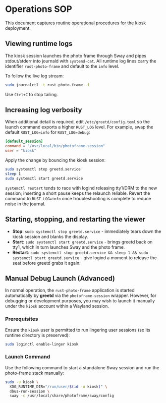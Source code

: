 # Operations SOP

This document captures routine operational procedures for the kiosk deployment.

## Viewing runtime logs

The kiosk session launches the photo frame through Sway and pipes stdout/stderr into journald with `systemd-cat`. All runtime log lines carry the identifier `rust-photo-frame` and default to the `info` level.

To follow the live log stream:

```bash
sudo journalctl -t rust-photo-frame -f
```

Use `Ctrl+C` to stop tailing.

## Increasing log verbosity

When additional detail is required, edit `/etc/greetd/config.toml` so the launch command exports a higher `RUST_LOG` level. For example, swap the default `RUST_LOG=info` for `RUST_LOG=debug`:

```toml
[default_session]
command = "/usr/local/bin/photoframe-session"
user = "kiosk"
```

Apply the change by bouncing the kiosk session:

```bash
sudo systemctl stop greetd.service
sleep 1
sudo systemctl start greetd.service
```

`systemctl restart` tends to race with logind releasing tty1/DRM to the new session; inserting a short pause keeps the relaunch reliable. Revert the command to `RUST_LOG=info` once troubleshooting is complete to reduce noise in the journal.

## Starting, stopping, and restarting the viewer

- **Stop**: `sudo systemctl stop greetd.service` - immediately tears down the kiosk session and blanks the display.
- **Start**: `sudo systemctl start greetd.service` - brings greetd back on tty1, which in turn launches Sway and the photo frame.
- **Restart**: `sudo systemctl stop greetd.service && sleep 1 && sudo systemctl start greetd.service` - give logind a moment to release the seat before greetd grabs it again.

## Manual Debug Launch (Advanced)

In normal operation, the `rust-photo-frame` application is started automatically by **greetd** via the `photoframe-session` wrapper. However, for debugging or development purposes, you may wish to launch it manually under the `kiosk` account within a Wayland session.

### Prerequisites

Ensure the `kiosk` user is permitted to run lingering user sessions (so its runtime directory is preserved):

```bash
sudo loginctl enable-linger kiosk
```

### Launch Command

Use the following command to start a standalone Sway session and run the photo-frame stack manually:

```bash
sudo -u kiosk \
  XDG_RUNTIME_DIR="/run/user/$(id -u kiosk)" \
  dbus-run-session \
  sway -c /usr/local/share/photoframe/sway/config
```